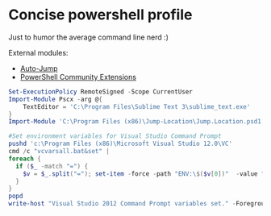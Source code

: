 Concise powershell profile 
==========

Just to humor the average command line nerd :)

External modules:

<ul>
	<li><a href="https://github.com/joelthelion/autojump">Auto-Jump</a></li>
	<li><a href="https://pscx.codeplex.com/">PowerShell Community Extensions</a></li>
</ul>

```Powershell
Set-ExecutionPolicy RemoteSigned -Scope CurrentUser
Import-Module Pscx -arg @{
	TextEditor = 'C:\Program Files\Sublime Text 3\sublime_text.exe'
}
Import-Module 'C:\Program Files (x86)\Jump-Location\Jump.Location.psd1'

#Set environment variables for Visual Studio Command Prompt
pushd 'c:\Program Files (x86)\Microsoft Visual Studio 12.0\VC'
cmd /c "vcvarsall.bat&set" |
foreach {
  if ($_ -match "=") {
    $v = $_.split("="); set-item -force -path "ENV:\$($v[0])"  -value "$($v[1])"
  }
}
popd
write-host "Visual Studio 2012 Command Prompt variables set." -ForegroundColor Yellow
```
